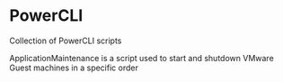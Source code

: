 PowerCLI
========

Collection of PowerCLI scripts

ApplicationMaintenance is a script used to start and shutdown VMware Guest machines in a specific order
